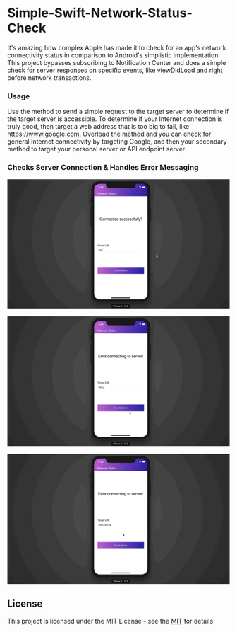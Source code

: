 # Simple-Swift-Network-Status-Check
It's amazing how complex Apple has made it to check for an app's network connectivity status in comparison to Android's simplistic implementation. This project bypasses subscribing to Notification Center and does a simple check for server responses on specific events, like viewDidLoad and right before network transactions.

### Usage
Use the method to send a simple request to the target server to determine if the target server is accessible. To determine if your Internet connection is truly good, then target a web address that is too big to fail, like https://www.google.com. Overload the method and you can check for general Internet connectivity by targeting Google, and then your secondary method to target your personal server or API endpoint server.

### Checks Server Connection & Handles Error Messaging
![Gif image showing network connection check 1](https://github.com/markfilter/Simple-Swift-Network-Status-Check/blob/master/images/IMB_k6BOqv.GIF)

![Gif image showing network connection check 2](https://github.com/markfilter/Simple-Swift-Network-Status-Check/blob/master/images/IMB_ECs1Rf.GIF)

![Gif image showing network connection check 3](https://github.com/markfilter/Simple-Swift-Network-Status-Check/blob/master/images/IMB_ACwBbp.GIF)


## License

This project is licensed under the MIT License - see the [MIT](https://opensource.org/licenses/MIT) for details
